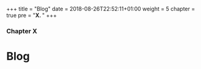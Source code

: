 +++
title = "Blog"
date = 2018-08-26T22:52:11+01:00
weight = 5
chapter = true
pre = "<b>X. </b>"
+++

### Chapter X

# Blog

